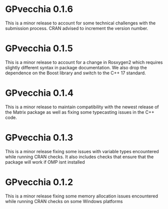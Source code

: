 # GPvecchia 0.1.6

This is a minor release to account for some technical challenges with the submission
process. CRAN advised to increment the version number.


# GPvecchia 0.1.5

This is a minor release to account for a change in Rosxygen2 which requires
slightly different syntax in package documentation. We also drop the dependence
on the Boost library and switch to the C++ 17 standard.

# GPvecchia 0.1.4

This is a minor release to maintain compatibility with the newest
release of the Matrix package as well as fixing some typecasting
issues in the C++ code.


# GPvecchia 0.1.3

This is a minor release fixing some issues with variable types
encountered while running CRAN checks. It also includes checks
that ensure that the package will work if OMP isnt installed



# GPvecchia 0.1.2

This is a minor release fixing some memory allocation issues
encountered while running CRAN checks on some Windows platforms

